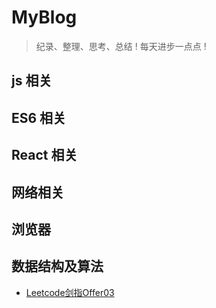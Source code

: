 # MyBlog
> 纪录、整理、思考、总结 !
> 每天进步一点点 !


## js 相关

## ES6 相关

## React 相关

## 网络相关

## 浏览器

## 数据结构及算法

* [Leetcode剑指Offer03](https://github.com/2018212632/myblog/issues/2)



